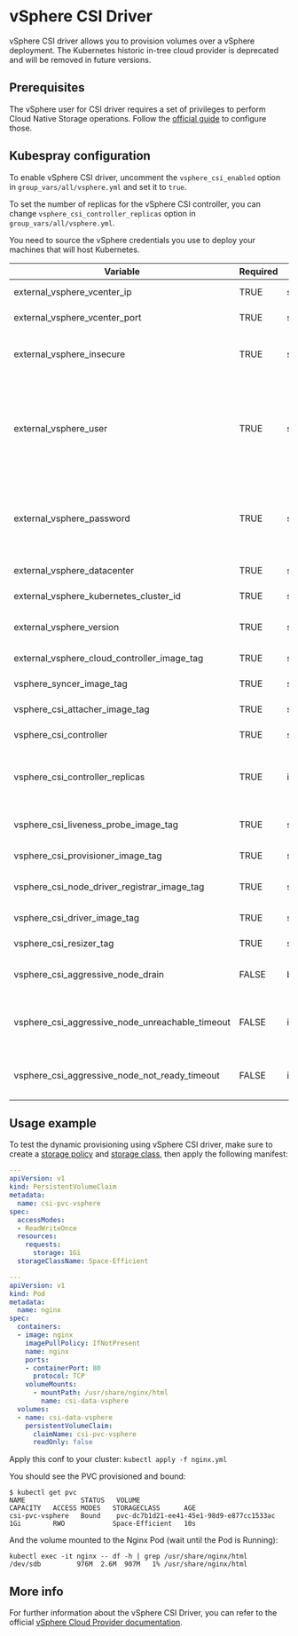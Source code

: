 # vSphere CSI Driver

vSphere CSI driver allows you to provision volumes over a vSphere deployment. The Kubernetes historic in-tree cloud provider is deprecated and will be removed in future versions.

## Prerequisites

The vSphere user for CSI driver requires a set of privileges to perform Cloud Native Storage operations. Follow the [official guide](https://vsphere-csi-driver.sigs.k8s.io/driver-deployment/prerequisites.html#roles_and_privileges) to configure those.

## Kubespray configuration

To enable vSphere CSI driver, uncomment the `vsphere_csi_enabled` option in `group_vars/all/vsphere.yml` and set it to `true`.

To set the number of replicas for the vSphere CSI controller, you can change `vsphere_csi_controller_replicas` option in `group_vars/all/vsphere.yml`.

You need to source the vSphere credentials you use to deploy your machines that will host Kubernetes.

| Variable                                    | Required | Type    | Choices                    | Default                   | Comment                                                                                                             |
|---------------------------------------------|----------|---------|----------------------------|---------------------------|---------------------------------------------------------------------------------------------------------------------|
| external_vsphere_vcenter_ip                 | TRUE     | string  |                            |                           | IP/URL of the vCenter                                                                                               |
| external_vsphere_vcenter_port               | TRUE     | string  |                            | "443"                     | Port of the vCenter API                                                                                             |
| external_vsphere_insecure                   | TRUE     | string  | "true", "false"            | "true"                    | set to "true" if the host above uses a self-signed cert                                                             |
| external_vsphere_user                       | TRUE     | string  |                            |                           | User name for vCenter with required privileges (Can also be specified with the `VSPHERE_USER` environment variable) |
| external_vsphere_password                   | TRUE     | string  |                            |                           | Password for vCenter (Can also be specified with the `VSPHERE_PASSWORD` environment variable)                       |
| external_vsphere_datacenter                 | TRUE     | string  |                            |                           | Datacenter name to use                                                                                              |
| external_vsphere_kubernetes_cluster_id      | TRUE     | string  |                            | "kubernetes-cluster-id"   | Kubernetes cluster ID to use                                                                                        |
| external_vsphere_version                    | TRUE     | string  |                            | "6.7u3"                   | Vmware Vsphere version where located all VMs                                                                        |
| external_vsphere_cloud_controller_image_tag          | TRUE     | string  |                            | "latest"                  | Kubernetes cluster ID to use                                                                                        |
| vsphere_syncer_image_tag                    | TRUE     | string  |                            | "v2.2.1"                  | Syncer image tag to use                                                                                             |
| vsphere_csi_attacher_image_tag              | TRUE     | string  |                            | "v3.1.0"                  | CSI attacher image tag to use                                                                                       |
| vsphere_csi_controller                      | TRUE     | string  |                            | "v2.2.1"                  | CSI controller image tag to use                                                                                     |
| vsphere_csi_controller_replicas             | TRUE     | integer |                            | 1                         | Number of pods Kubernetes should deploy for the CSI controller                                                      |
| vsphere_csi_liveness_probe_image_tag        | TRUE     | string  |                            | "v2.2.0"                  | CSI liveness probe image tag to use                                                                                 |
| vsphere_csi_provisioner_image_tag           | TRUE     | string  |                            | "v2.1.0"                  | CSI provisioner image tag to use                                                                                    |
| vsphere_csi_node_driver_registrar_image_tag | TRUE     | string  |                            | "v1.1.0"                  | CSI node driver registrat image tag to use                                                                          |
| vsphere_csi_driver_image_tag                | TRUE     | string  |                            | "v1.0.2"                  | CSI driver image tag to use                                                                                         |
| vsphere_csi_resizer_tag                     | TRUE     | string  |                            | "v1.1.0"                  | CSI resizer image tag to use
| vsphere_csi_aggressive_node_drain           | FALSE    | boolean |                            | false                     | Enable aggressive node drain strategy                                                                               |
| vsphere_csi_aggressive_node_unreachable_timeout            | FALSE     | int  | 300   |                           | Timeout till node will be drained when it in an unreachable state                                                           |
| vsphere_csi_aggressive_node_not_ready_timeout              | FALSE     | int  | 300   |                           | Timeout till node will be drained when it in not-ready state                                                                |

## Usage example

To test the dynamic provisioning using vSphere CSI driver, make sure to create a [storage policy](https://github.com/kubernetes/cloud-provider-vsphere/blob/master/docs/book/tutorials/kubernetes-on-vsphere-with-kubeadm.md#create-a-storage-policy) and [storage class](https://github.com/kubernetes/cloud-provider-vsphere/blob/master/docs/book/tutorials/kubernetes-on-vsphere-with-kubeadm.md#create-a-storageclass), then apply the following manifest:

```yml
---
apiVersion: v1
kind: PersistentVolumeClaim
metadata:
  name: csi-pvc-vsphere
spec:
  accessModes:
  - ReadWriteOnce
  resources:
    requests:
      storage: 1Gi
  storageClassName: Space-Efficient

---
apiVersion: v1
kind: Pod
metadata:
  name: nginx
spec:
  containers:
  - image: nginx
    imagePullPolicy: IfNotPresent
    name: nginx
    ports:
    - containerPort: 80
      protocol: TCP
    volumeMounts:
      - mountPath: /usr/share/nginx/html
        name: csi-data-vsphere
  volumes:
  - name: csi-data-vsphere
    persistentVolumeClaim:
      claimName: csi-pvc-vsphere
      readOnly: false
```

Apply this conf to your cluster: ```kubectl apply -f nginx.yml```

You should see the PVC provisioned and bound:

```ShellSession
$ kubectl get pvc
NAME              STATUS   VOLUME                                     CAPACITY   ACCESS MODES   STORAGECLASS      AGE
csi-pvc-vsphere   Bound    pvc-dc7b1d21-ee41-45e1-98d9-e877cc1533ac   1Gi        RWO            Space-Efficient   10s
```

And the volume mounted to the Nginx Pod (wait until the Pod is Running):

```ShellSession
kubectl exec -it nginx -- df -h | grep /usr/share/nginx/html
/dev/sdb         976M  2.6M  907M   1% /usr/share/nginx/html
```

## More info

For further information about the vSphere CSI Driver, you can refer to the official [vSphere Cloud Provider documentation](https://cloud-provider-vsphere.sigs.k8s.io/container_storage_interface.html).

